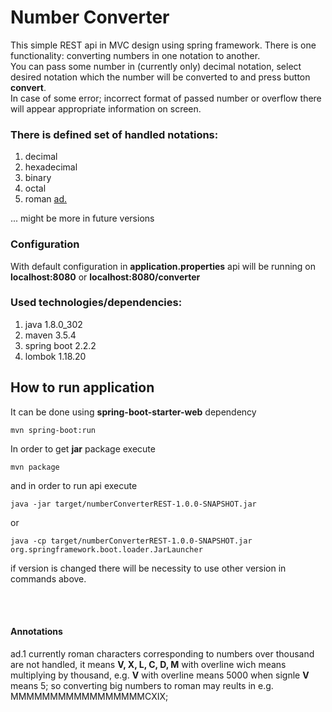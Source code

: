 # Number Converter 

This simple REST api in MVC design using spring framework.
There is one functionality: converting numbers in one notation to another.<br>
You can pass some number in (currently only) decimal notation, select desired notation which the number will be converted to and press button **convert**.<br>
In case of some error; incorrect format of passed number or overflow there will appear appropriate information on screen.

### There is defined set of handled notations:
  1. decimal
  2. hexadecimal
  3. binary
  4. octal
  5. roman [ad.](#ad1)
<!-- ![](https://render.githubusercontent.com/render/math?math=e%5E%7Bi%20%5Cpi%7D%20%3D%20-1&mode=inline) -->

  ... might be more in future versions
  
### Configuration
With default configuration in __**application.properties**__ api will be running on __localhost:8080__ or __localhost:8080/converter__
  
### Used technologies/dependencies:
  1. java 1.8.0_302
  2. maven 3.5.4
  3. spring boot 2.2.2
  4. lombok 1.18.20
 
 ## How to run application
 
 It can be done using **spring-boot-starter-web** dependency
 ```shell
 mvn spring-boot:run
 ```
 
 In order to get **jar** package execute
 ```shell
 mvn package
 ```
 and in order to run api execute
 ```shell
 java -jar target/numberConverterREST-1.0.0-SNAPSHOT.jar
 ```
 or
 ```shell
 java -cp target/numberConverterREST-1.0.0-SNAPSHOT.jar org.springframework.boot.loader.JarLauncher 
 ```
 if version is changed there will be necessity to use other version in commands above.
 
 
 <br><br>
 #### Annotations
 <a id="ad1">ad.1</a>
 currently roman characters corresponding to numbers over thousand are not handled, it means **V, X, L, C, D, M** with overline wich means multiplying by thousand, e.g. **V** with overline means 5000 when signle **V** means 5; so converting big numbers to roman may reults in e.g. MMMMMMMMMMMMMMMMMCXIX;

 
